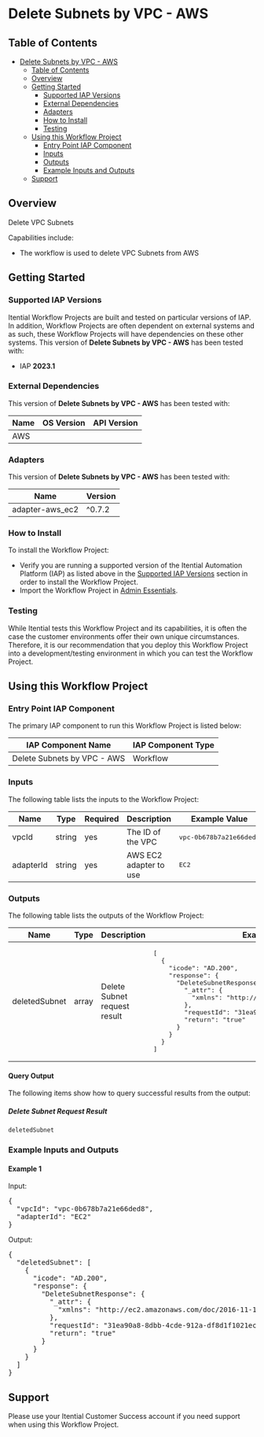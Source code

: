 # Delete Subnets by VPC - AWS

## Table of Contents

- [Delete Subnets by VPC - AWS](#delete-subnets-by-vpc---aws)
  - [Table of Contents](#table-of-contents)
  - [Overview](#overview)
  - [Getting Started](#getting-started)
    - [Supported IAP Versions](#supported-iap-versions)
    - [External Dependencies](#external-dependencies)
    - [Adapters](#adapters)
    - [How to Install](#how-to-install)
    - [Testing](#testing)
  - [Using this Workflow Project](#using-this-workflow-project)
    - [Entry Point IAP Component](#entry-point-iap-component)
    - [Inputs](#inputs)
    - [Outputs](#outputs)
    - [Example Inputs and Outputs](#example-inputs-and-outputs)
  - [Support](#support)

## Overview

Delete VPC Subnets

Capabilities include:
- The workflow is used to delete VPC Subnets from AWS


## Getting Started

### Supported IAP Versions

Itential Workflow Projects are built and tested on particular versions of IAP. In addition, Workflow Projects are often dependent on external systems and as such, these Workflow Projects will have dependencies on these other systems. This version of **Delete Subnets by VPC - AWS** has been tested with:


- IAP **2023.1**



### External Dependencies

This version of **Delete Subnets by VPC - AWS** has been tested with:

<table>
  <thead>
    <tr>
      <th>Name</th>
      <th>OS Version</th>
      <th>API Version</th>
    </tr>
  </thead>
  <tbody>
    <tr>
      <td>AWS</td>
      <td></td>
      <td></td>
    </tr>
  </tbody>
</table>




### Adapters

This version of **Delete Subnets by VPC - AWS** has been tested with:

<table>
  <thead>
    <tr>
      <th>Name</th>
      <th>Version</th>
    </tr>
  </thead>
  <tbody>
    <tr>
      <td>adapter-aws_ec2</td>
      <td>^0.7.2</td>
    </tr>
  </tbody>
</table>



### How to Install

To install the Workflow Project:

- Verify you are running a supported version of the Itential Automation Platform (IAP) as listed above in the [Supported IAP Versions](#supported-iap-versions) section in order to install the Workflow Project.
- Import the Workflow Project in [Admin Essentials](https://docs.itential.com/docs/importing-a-prebuilt-4). 

### Testing

While Itential tests this Workflow Project and its capabilities, it is often the case the customer environments offer their own unique circumstances. Therefore, it is our recommendation that you deploy this Workflow Project into a development/testing environment in which you can test the Workflow Project.

## Using this Workflow Project

### Entry Point IAP Component

The primary IAP component to run this Workflow Project is listed below:

<table>
  <thead>
    <tr>
      <th>IAP Component Name</th>
      <th>IAP Component Type</th>
    </tr>
  </thead>
  <tbody>
      <td>Delete Subnets by VPC - AWS</td>
      <td>Workflow</td>
    </tr>
  </tbody>
</table>

### Inputs

The following table lists the inputs to the Workflow Project:

<table>
  <thead>
    <tr>
      <th>Name</th>
      <th>Type</th>
      <th>Required</th>
      <th>Description</th>
      <th>Example Value</th>
    </tr>
  </thead>
  <tbody>
    <tr>
      <td>vpcId</td>
      <td>string</td>
      <td>yes</td>
      <td>The ID of the VPC</td>
      <td><pre lang="json">vpc-0b678b7a21e66ded8</pre></td>
    </tr>    <tr>
      <td>adapterId</td>
      <td>string</td>
      <td>yes</td>
      <td>AWS EC2 adapter to use</td>
      <td><pre lang="json">EC2</pre></td>
    </tr>
  </tbody>
</table>

  


### Outputs

The following table lists the outputs of the Workflow Project:

<table>
  <thead>
    <tr>
      <th>Name</th>
      <th>Type</th>
      <th>Description</th>
      <th>Example Value</th>
    </tr>
  </thead>
  <tbody>
    <tr>
      <td>deletedSubnet</td>
      <td>array</td>
      <td>Delete Subnet request result</td>
      <td><pre lang="json">[
  {
    "icode": "AD.200",
    "response": {
      "DeleteSubnetResponse": {
        "_attr": {
          "xmlns": "http://ec2.amazonaws.com/doc/2016-11-15/"
        },
        "requestId": "31ea90a8-8dbb-4cde-912a-df8d1f1021ec",
        "return": "true"
      }
    }
  }
]</pre></td>
    </tr>
  </tbody>
</table>

  
#### Query Output
    

The following items show how to query successful results from the output:

      
##### Delete Subnet Request Result

`deletedSubnet`

      
    
    
  



### Example Inputs and Outputs

  
#### Example 1

    
Input:
<pre>{
  "vpcId": "vpc-0b678b7a21e66ded8",
  "adapterId": "EC2" 
} </pre>

    
    
Output:
<pre>{
  "deletedSubnet": [
    {
      "icode": "AD.200",
      "response": { 
        "DeleteSubnetResponse": { 
          "_attr": { 
            "xmlns": "http://ec2.amazonaws.com/doc/2016-11-15/" 
          }, 
          "requestId": "31ea90a8-8dbb-4cde-912a-df8d1f1021ec", 
          "return": "true" 
        } 
      }
    }
  ]
} </pre>

    
  


## Support

Please use your Itential Customer Success account if you need support when using this Workflow Project.
